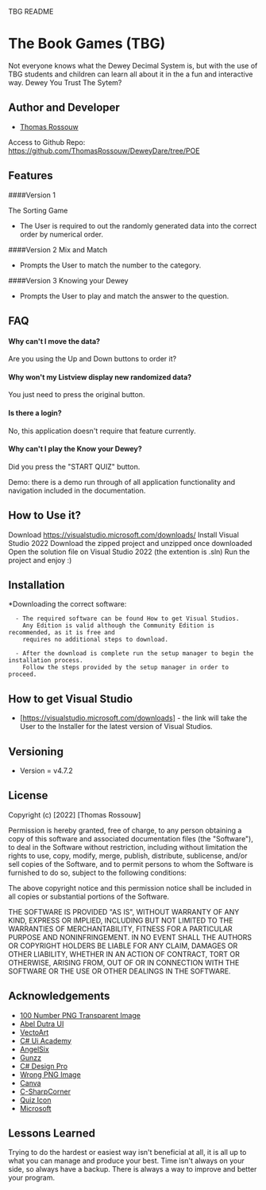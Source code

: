 TBG README


# The Book Games (TBG)

Not everyone knows what the Dewey Decimal System is, but with the use of TBG students and children can 
learn all about it in the a fun and interactive way. Dewey You Trust The Sytem?

## Author and Developer

- [Thomas Rossouw](ST10121910@vcconnect.edu.za)


Access to Github Repo: https://github.com/ThomasRossouw/DeweyDare/tree/POE

## Features
####Version 1 

The Sorting Game

- The User is required to out the randomly generated data into the correct order by numerical order.

####Version 2
Mix and Match

- Prompts the User to match the number to the category.

####Version 3
Knowing your Dewey 

- Prompts the User to play and match the answer to the question.


## FAQ

#### Why can't I move the data?

Are you using the Up and Down buttons to order it?

#### Why won't my Listview display new randomized data?

You just need to press the original button.

#### Is there a login?

No, this application doesn't require that feature currently.

#### Why can't I play the Know your Dewey?

Did you press the "START QUIZ" button.

Demo: there is a demo run through of all application functionality and navigation included in the documentation.


## How to Use it?
Download https://visualstudio.microsoft.com/downloads/
Install Visual Studio 2022
Download the zipped project and unzipped once downloaded
Open the solution file on Visual Studio 2022 (the extention is .sln)
Run the project and enjoy :)


## Installation

*Downloading the correct software:

      - The required software can be found How to get Visual Studios. 
        Any Edition is valid although the Community Edition is recommended, as it is free and 
	  	requires no additional steps to download.
     
      - After the download is complete run the setup manager to begin the installation process.
        Follow the steps provided by the setup manager in order to proceed.

      
## How to get Visual Studio

- [https://visualstudio.microsoft.com/downloads] - the link will take the User to the Installer 
for the latest version of Visual Studios. 

## Versioning

- Version = v4.7.2

## License

Copyright (c) [2022] [Thomas Rossouw]

Permission is hereby granted, free of charge, to any person obtaining a copy
of this software and associated documentation files (the "Software"), to deal
in the Software without restriction, including without limitation the rights
to use, copy, modify, merge, publish, distribute, sublicense, and/or sell
copies of the Software, and to permit persons to whom the Software is
furnished to do so, subject to the following conditions:

The above copyright notice and this permission notice shall be included in all
copies or substantial portions of the Software.

THE SOFTWARE IS PROVIDED "AS IS", WITHOUT WARRANTY OF ANY KIND, EXPRESS OR
IMPLIED, INCLUDING BUT NOT LIMITED TO THE WARRANTIES OF MERCHANTABILITY,
FITNESS FOR A PARTICULAR PURPOSE AND NONINFRINGEMENT. IN NO EVENT SHALL THE
AUTHORS OR COPYRIGHT HOLDERS BE LIABLE FOR ANY CLAIM, DAMAGES OR OTHER
LIABILITY, WHETHER IN AN ACTION OF CONTRACT, TORT OR OTHERWISE, ARISING FROM,
OUT OF OR IN CONNECTION WITH THE SOFTWARE OR THE USE OR OTHER DEALINGS IN THE
SOFTWARE.


## Acknowledgements

 - [100 Number PNG Transparent Image](https://www.pngmart.com/image/210909)
 - [Abel Dutra UI](https://www.youtube.com/watch?v=Dwi9o3K73XM&ab_channel=AbelDutraUI)
 - [VectoArt](https://www.youtube.com/watch?v=61UvQ7HXhkA&ab_channel=VectoArt)
 - [C# Ui Academy](https://www.youtube.com/watch?v=jySYq5QJZes&ab_channel=C%23UiAcademy)
 - [AngelSix](https://www.youtube.com/watch?v=LwQft_4sEqc&ab_channel=AngelSix)
 - [Gunzz](https://www.youtube.com/watch?v=lHxRizc0Riw&ab_channel=Gunzz)
 - [C# Design Pro](https://www.youtube.com/watch?v=8qDCvEgtonc&ab_channel=C%23DesignPro)
 - [Wrong PNG Image](https://www.pngmart.com/image/277705)
 - [Canva](https://www.canva.com/)
 - [C-SharpCorner](https://www.c-sharpcorner.com/UploadFile/mahesh/treeview-in-wpf/)
 - [Quiz Icon](https://fonts.google.com/icons?icon.query=quiz&icon.platform=web&icon.set=Material+Icons)
 - [Microsoft](https://learn.microsoft.com/en-us/answers/questions/347058/how-to-load-embebbed-resource-image-in-wpf.html)

## Lessons Learned

Trying to do the hardest or easiest way isn't beneficial at all, it is all up to what you can manage and produce your best. 
Time isn't always on your side, so always have a backup. There is always a way to improve and better your program.
